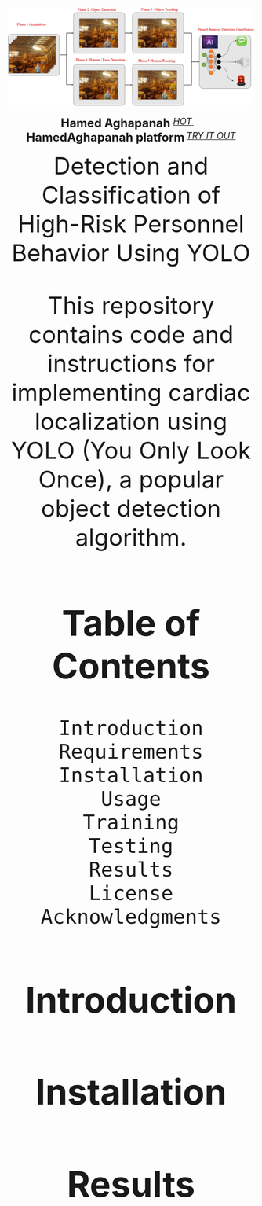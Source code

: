 <div align="center">
  <img src=" https://github.com/Hamed-Aghapanah/High-Risk-Personnel-Behavior-Detection/blob/main/Picture1.png" width="600"/>
  <div>&nbsp;</div>
  <div align="center">
    <b><font size="5">Hamed Aghapanah </font></b>
    <sup>
      <a href="https://HamedAghapanah.com">
        <i><font size="4">HOT</font></i>
      </a>
    </sup>
    &nbsp;&nbsp;&nbsp;&nbsp;
    <b><font size="5">HamedAghapanah platform</font></b>
    <sup>
      <a href="https://HamedAghapanah.com">
        <i><font size="4">TRY IT OUT</font></i>
      </a>
    </sup>
  </div> 



 
 <font size="40"> Detection and Classification of High-Risk Personnel Behavior Using  YOLO

This repository contains code and instructions for implementing cardiac localization using YOLO (You Only Look Once), a popular object detection algorithm.
## Table of Contents

    Introduction
    Requirements
    Installation
    Usage
    Training
    Testing
    Results
    License
    Acknowledgments

## Introduction

## Installation

## Results
